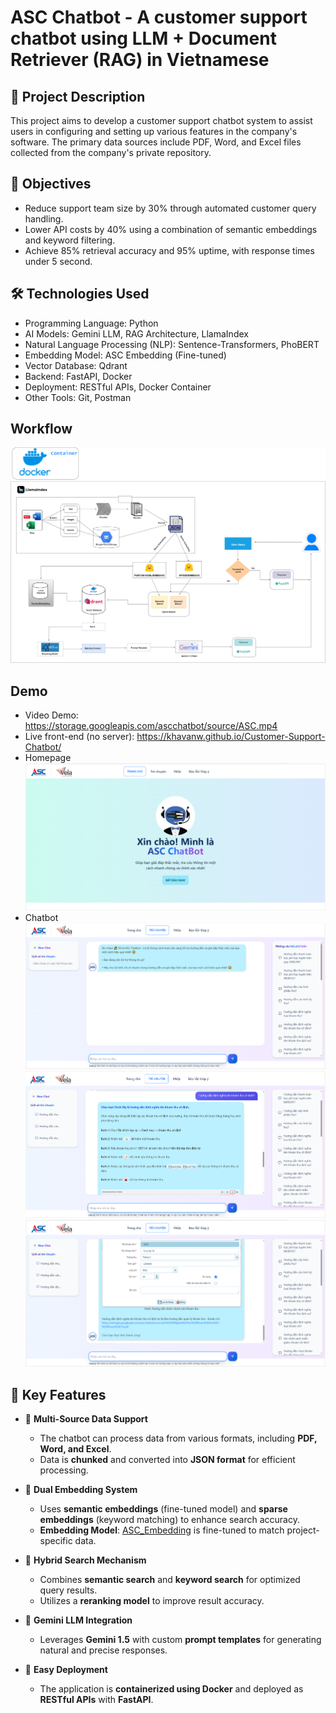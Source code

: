 ﻿# ASC Chatbot - A customer support chatbot using LLM + Document Retriever (RAG) in Vietnamese

## 📝 Project Description
This project aims to develop a customer support chatbot system to assist users in configuring and setting up various features in the company's software. The primary data sources include PDF, Word, and Excel files collected from the company's private repository.

## 🎯 Objectives
- Reduce support team size by 30% through automated customer query handling.
- Lower API costs by 40% using a combination of semantic embeddings and keyword filtering.
- Achieve 85% retrieval accuracy and 95% uptime, with response times under 5 second.

## 🛠 Technologies Used
- Programming Language: Python
- AI Models: Gemini LLM, RAG Architecture, LlamaIndex
- Natural Language Processing (NLP): Sentence-Transformers, PhoBERT
- Embedding Model: ASC Embedding (Fine-tuned)
- Vector Database: Qdrant
- Backend: FastAPI, Docker
- Deployment: RESTful APIs, Docker Container
- Other Tools: Git, Postman

## Workflow
![WorkFlow](Workflow/WorkFlow_Chatbot.png)

## Demo
- Video Demo: https://storage.googleapis.com/ascchatbot/source/ASC.mp4
- Live front-end (no server): https://khavanw.github.io/Customer-Support-Chatbot/ 
- Homepage
![Homepage](demo/Homepage.png)
- Chatbot
![Chatbot](demo/Chatbot.png)
![Chatbot1](demo/Chatbot1.png)
![Chatbot2](demo/Chatbot2.png)

## 🚀 Key Features

- 🔹 **Multi-Source Data Support**  
  - The chatbot can process data from various formats, including **PDF, Word, and Excel**.  
  - Data is **chunked** and converted into **JSON format** for efficient processing.  

- 🔹 **Dual Embedding System**  
  - Uses **semantic embeddings** (fine-tuned model) and **sparse embeddings** (keyword matching) to enhance search accuracy.  
  - **Embedding Model**: [ASC_Embedding](https://huggingface.co/vankha/asc_embedding) is fine-tuned to match project-specific data.  

- 🔹 **Hybrid Search Mechanism**  
  - Combines **semantic search** and **keyword search** for optimized query results.  
  - Utilizes a **reranking model** to improve result accuracy.  

- 🔹 **Gemini LLM Integration**  
  - Leverages **Gemini 1.5** with custom **prompt templates** for generating natural and precise responses.  

- 🔹 **Easy Deployment**  
  - The application is **containerized using Docker** and deployed as **RESTful APIs** with **FastAPI**.  

